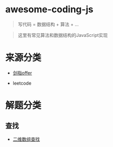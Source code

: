 # awesome-coding-js

> 写代码 = 数据结构 + 算法 + ...

> 这里有常见算法和数据结构的JavaScript实现



# 来源分类

- [剑指offer](/剑指offer)

- leetcode

# 解题分类

## 查找

- [二维数组查找](/查找/二维数组查找.md)